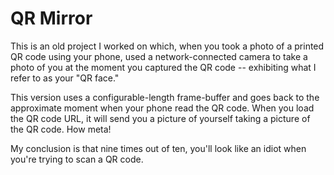 # QR Mirror

This is an old project I worked on which, when you took a photo of a printed QR code using your phone, used a network-connected camera to take a photo of you at the moment you captured the QR code -- exhibiting what I refer to as your "QR face."

This version uses a configurable-length frame-buffer and goes back to the approximate moment when your phone read the QR code. When you load the QR code URL, it will send you a picture of yourself taking a picture of the QR code. How meta!

My conclusion is that nine times out of ten, you'll look like an idiot when you're trying to scan a QR code.